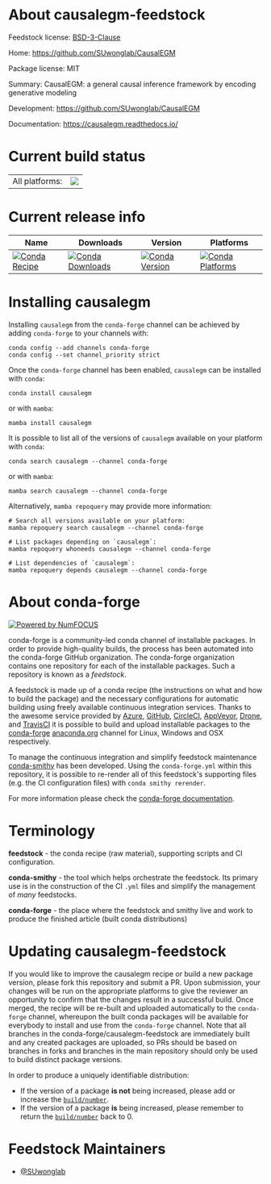 About causalegm-feedstock
=========================

Feedstock license: [BSD-3-Clause](https://github.com/conda-forge/causalegm-feedstock/blob/main/LICENSE.txt)

Home: https://github.com/SUwonglab/CausalEGM

Package license: MIT

Summary: CausalEGM: a general causal inference framework by encoding generative modeling

Development: https://github.com/SUwonglab/CausalEGM

Documentation: https://causalegm.readthedocs.io/

Current build status
====================


<table><tr><td>All platforms:</td>
    <td>
      <a href="https://dev.azure.com/conda-forge/feedstock-builds/_build/latest?definitionId=18625&branchName=main">
        <img src="https://dev.azure.com/conda-forge/feedstock-builds/_apis/build/status/causalegm-feedstock?branchName=main">
      </a>
    </td>
  </tr>
</table>

Current release info
====================

| Name | Downloads | Version | Platforms |
| --- | --- | --- | --- |
| [![Conda Recipe](https://img.shields.io/badge/recipe-causalegm-green.svg)](https://anaconda.org/conda-forge/causalegm) | [![Conda Downloads](https://img.shields.io/conda/dn/conda-forge/causalegm.svg)](https://anaconda.org/conda-forge/causalegm) | [![Conda Version](https://img.shields.io/conda/vn/conda-forge/causalegm.svg)](https://anaconda.org/conda-forge/causalegm) | [![Conda Platforms](https://img.shields.io/conda/pn/conda-forge/causalegm.svg)](https://anaconda.org/conda-forge/causalegm) |

Installing causalegm
====================

Installing `causalegm` from the `conda-forge` channel can be achieved by adding `conda-forge` to your channels with:

```
conda config --add channels conda-forge
conda config --set channel_priority strict
```

Once the `conda-forge` channel has been enabled, `causalegm` can be installed with `conda`:

```
conda install causalegm
```

or with `mamba`:

```
mamba install causalegm
```

It is possible to list all of the versions of `causalegm` available on your platform with `conda`:

```
conda search causalegm --channel conda-forge
```

or with `mamba`:

```
mamba search causalegm --channel conda-forge
```

Alternatively, `mamba repoquery` may provide more information:

```
# Search all versions available on your platform:
mamba repoquery search causalegm --channel conda-forge

# List packages depending on `causalegm`:
mamba repoquery whoneeds causalegm --channel conda-forge

# List dependencies of `causalegm`:
mamba repoquery depends causalegm --channel conda-forge
```


About conda-forge
=================

[![Powered by
NumFOCUS](https://img.shields.io/badge/powered%20by-NumFOCUS-orange.svg?style=flat&colorA=E1523D&colorB=007D8A)](https://numfocus.org)

conda-forge is a community-led conda channel of installable packages.
In order to provide high-quality builds, the process has been automated into the
conda-forge GitHub organization. The conda-forge organization contains one repository
for each of the installable packages. Such a repository is known as a *feedstock*.

A feedstock is made up of a conda recipe (the instructions on what and how to build
the package) and the necessary configurations for automatic building using freely
available continuous integration services. Thanks to the awesome service provided by
[Azure](https://azure.microsoft.com/en-us/services/devops/), [GitHub](https://github.com/),
[CircleCI](https://circleci.com/), [AppVeyor](https://www.appveyor.com/),
[Drone](https://cloud.drone.io/welcome), and [TravisCI](https://travis-ci.com/)
it is possible to build and upload installable packages to the
[conda-forge](https://anaconda.org/conda-forge) [anaconda.org](https://anaconda.org/)
channel for Linux, Windows and OSX respectively.

To manage the continuous integration and simplify feedstock maintenance
[conda-smithy](https://github.com/conda-forge/conda-smithy) has been developed.
Using the ``conda-forge.yml`` within this repository, it is possible to re-render all of
this feedstock's supporting files (e.g. the CI configuration files) with ``conda smithy rerender``.

For more information please check the [conda-forge documentation](https://conda-forge.org/docs/).

Terminology
===========

**feedstock** - the conda recipe (raw material), supporting scripts and CI configuration.

**conda-smithy** - the tool which helps orchestrate the feedstock.
                   Its primary use is in the construction of the CI ``.yml`` files
                   and simplify the management of *many* feedstocks.

**conda-forge** - the place where the feedstock and smithy live and work to
                  produce the finished article (built conda distributions)


Updating causalegm-feedstock
============================

If you would like to improve the causalegm recipe or build a new
package version, please fork this repository and submit a PR. Upon submission,
your changes will be run on the appropriate platforms to give the reviewer an
opportunity to confirm that the changes result in a successful build. Once
merged, the recipe will be re-built and uploaded automatically to the
`conda-forge` channel, whereupon the built conda packages will be available for
everybody to install and use from the `conda-forge` channel.
Note that all branches in the conda-forge/causalegm-feedstock are
immediately built and any created packages are uploaded, so PRs should be based
on branches in forks and branches in the main repository should only be used to
build distinct package versions.

In order to produce a uniquely identifiable distribution:
 * If the version of a package **is not** being increased, please add or increase
   the [``build/number``](https://docs.conda.io/projects/conda-build/en/latest/resources/define-metadata.html#build-number-and-string).
 * If the version of a package **is** being increased, please remember to return
   the [``build/number``](https://docs.conda.io/projects/conda-build/en/latest/resources/define-metadata.html#build-number-and-string)
   back to 0.

Feedstock Maintainers
=====================

* [@SUwonglab](https://github.com/SUwonglab/)

